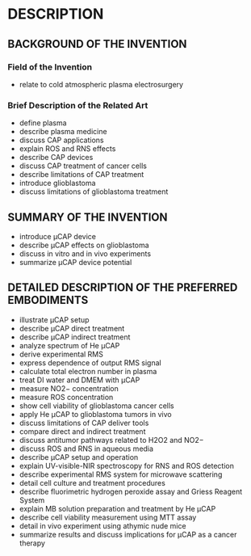 # DESCRIPTION

## BACKGROUND OF THE INVENTION

### Field of the Invention

- relate to cold atmospheric plasma electrosurgery

### Brief Description of the Related Art

- define plasma
- describe plasma medicine
- discuss CAP applications
- explain ROS and RNS effects
- describe CAP devices
- discuss CAP treatment of cancer cells
- describe limitations of CAP treatment
- introduce glioblastoma
- discuss limitations of glioblastoma treatment

## SUMMARY OF THE INVENTION

- introduce μCAP device
- describe μCAP effects on glioblastoma
- discuss in vitro and in vivo experiments
- summarize μCAP device potential

## DETAILED DESCRIPTION OF THE PREFERRED EMBODIMENTS

- illustrate μCAP setup
- describe μCAP direct treatment
- describe μCAP indirect treatment
- analyze spectrum of He μCAP
- derive experimental RMS
- express dependence of output RMS signal
- calculate total electron number in plasma
- treat DI water and DMEM with μCAP
- measure NO2− concentration
- measure ROS concentration
- show cell viability of glioblastoma cancer cells
- apply He μCAP to glioblastoma tumors in vivo
- discuss limitations of CAP deliver tools
- compare direct and indirect treatment
- discuss antitumor pathways related to H2O2 and NO2−
- discuss ROS and RNS in aqueous media
- describe μCAP setup and operation
- explain UV-visible-NIR spectroscopy for RNS and ROS detection
- describe experimental RMS system for microwave scattering
- detail cell culture and treatment procedures
- describe fluorimetric hydrogen peroxide assay and Griess Reagent System
- explain MB solution preparation and treatment by He μCAP
- describe cell viability measurement using MTT assay
- detail in vivo experiment using athymic nude mice
- summarize results and discuss implications for μCAP as a cancer therapy

